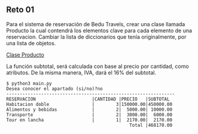 ## Reto 01

Para el sistema de reservación de Bedu Travels, crear una clase llamada Producto la cual contendrá los elementos clave para cada elemento de una reservacion. Cambiar la lista de diccionarios que tenía originalmente, por una lista de objetos.

[Clase Producto](./clase_producto.png)

La función subtotal, será calculada con base al precio por cantidad, como atributos. De la misma manera, IVA, dará el 16% del subtotal.

```
$ python3 main.py 
Desea conocer el apartado (si/no)?no
---------------------------------------------------------------
RESERVACION                     |CANTIDAD |PRECIO   |SUBTOTAL 
Habitacion doble                |        3|150000.00|450000.00
Alimentos y bebidas             |        2|  5000.00| 10000.00
Transporte                      |        2|  3000.00|  6000.00
Tour en lancha                  |        1|  2170.00|  2170.00                                                                   
                                              Total |468170.00

```